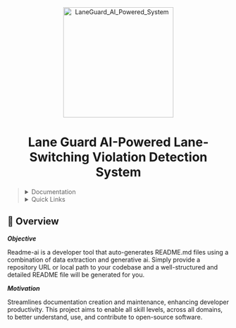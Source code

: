 <div align="center">
    <img src="https://github.com/user-attachments/assets/3826f430-9eea-441c-958b-55f2a4f2e35e" alt="LaneGuard_AI_Powered_System" width="250"/>
  <h1>Lane Guard AI-Powered Lane-Switching Violation Detection System</h1>
</div>

> <details><summary>Documentation</summary>
>
> - [Read the official readme-ai docs *(🚧 WIP)*](https://eli64s.github.io/readme-ai)
>
> </details>
>
> <details><summary>Quick Links</summary>
>
> - [📍 Overview](#-overview)
> - [👾 Demo](#-demo)
> - [🧬 Features](#-features)
> - [🚀 Getting Started](#-getting-started)
>   - [🤖 Usage](#-usage)
>   - [🧪 Testing](#-testing)
> - [🎨 Examples](#-examples)
> - [🤝 Contributing](#-contributing)
>
> </details>


## 📍 Overview

***Objective***

Readme-ai is a developer tool that auto-generates README.md files using a combination of data extraction and generative ai. Simply provide a repository URL or local path to your codebase and a well-structured and detailed README file will be generated for you.

***Motivation***

Streamlines documentation creation and maintenance, enhancing developer productivity. This project aims to enable all skill levels, across all domains, to better understand, use, and contribute to open-source software.<br>
